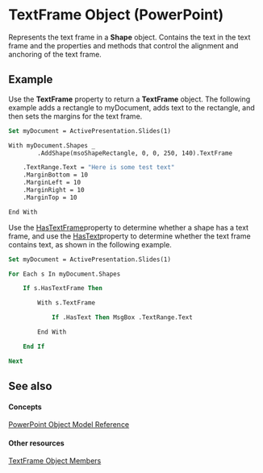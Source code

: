 
# TextFrame Object (PowerPoint)

Represents the text frame in a  **Shape** object. Contains the text in the text frame and the properties and methods that control the alignment and anchoring of the text frame.


## Example

Use the  **TextFrame** property to return a **TextFrame** object. The following example adds a rectangle to myDocument, adds text to the rectangle, and then sets the margins for the text frame.


```vb
Set myDocument = ActivePresentation.Slides(1)

With myDocument.Shapes _
        .AddShape(msoShapeRectangle, 0, 0, 250, 140).TextFrame

    .TextRange.Text = "Here is some test text"
    .MarginBottom = 10
    .MarginLeft = 10
    .MarginRight = 10
    .MarginTop = 10

End With
```

Use the [HasTextFrame](ea1a53e4-32d8-e51f-9e60-9ef719c0d973.md)property to determine whether a shape has a text frame, and use the [HasText](7bce3bae-38e7-d9d4-b67c-9454fafc620f.md)property to determine whether the text frame contains text, as shown in the following example.




```vb
Set myDocument = ActivePresentation.Slides(1)

For Each s In myDocument.Shapes

    If s.HasTextFrame Then

        With s.TextFrame

            If .HasText Then MsgBox .TextRange.Text

        End With

    End If

Next
```


## See also


#### Concepts


[PowerPoint Object Model Reference](00acd64a-5896-0459-39af-98df2849849e.md)
#### Other resources


[TextFrame Object Members](a3328d9a-799c-b961-4e95-f341a757f7c9.md)
